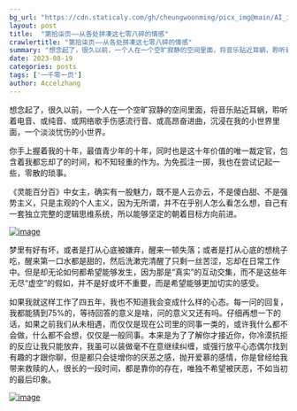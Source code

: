 ```yaml
---
bg_url: "https://cdn.staticaly.com/gh/cheungwoonming/picx_img@main/AI_img/AI-image-023.jpg"
layout: post
title:  "第拾柒页——从各处拼凑这七零八碎的情感"
crawlertitle: "第拾柒页——从各处拼凑这七零八碎的情感"
summary: "想念起了，很久以前，一个人在一个空旷寂静的空间里面，将音乐贴近耳蜗，聆听着电音、或纯音、或网络歌手伤感流行音、或高昂奋进曲，沉浸在我的小世界里面，一个淡淡忧伤的小世界..."
date: 2023-08-19
categories: posts
tags: ['一千零一页']
author: Accelzhang
---
```


想念起了，很久以前，一个人在一个空旷寂静的空间里面，将音乐贴近耳蜗，聆听着电音、或纯音、或网络歌手伤感流行音、或高昂奋进曲，沉浸在我的小世界里面，一个淡淡忧伤的小世界。

你手上握着我的十年，最值青少年的十年，同时也是这十年价值的唯一裁定官，包含着我都忘却了的时间，和不知轻重的作为。为免孤注一掷，我也在尝试记起一些，零散的琐事。

《灵能百分百》中女主，确实有一股魅力，既不是人云亦云，不是傻白甜、不是强势主义，只是主观的个人主义，因为无所谓，并不在乎别人怎么看怎么想，自己有一套独立完整的逻辑思维系统，所以能够坚定的朝着目标方向前进。

[![image]({{site.images}}/2023/2023-09-24.jpg)]({{site.images}}/2023/2023-09-24.jpg)

梦里有好有坏，或者是打从心底被嫌弃，醒来一顿失落；或者是打从心底的想桃子吃，醒来第一口水都是甜的，然后洗漱完清醒了只剩一丝苦涩，忘却在日常工作中。但是却无论如何都希望能够发生，因为那是“真实”的互动交集，而不是这些年无尽“虚空”的假如，并不是好或坏不重要，而是希望能够更加切实的感受。

如果我就这样工作了四五年，我也不知道我会变成什么样的心态。每一问的回复，我都能猜到75%的，等待回答的意义是啥，问的意义又还有吗。仔细再想一下的话，如果之前我们从未相遇，而仅仅是现在公司里的同事一类的，或许我什么都不会做，什么都不会想，仅仅是一般同事。本来是为了了解你才接近你，你冷漠抗拒的反应让我只能放弃，我虽可以装做毫不在意继续纠缠，或强行放平心态偶尔找到有趣的才跟你聊，但是都只会徒增你的厌恶之感，抛开爱慕的感情，你是曾经给我带来救赎的人，很长的一段时间，都是靠你的存在，唯独不希望被厌恶，不如当初的最后印象。

[![image](https://cdn.staticaly.com/gh/cheungwoonming/picx_img@main/AI_img/AI-image-023.jpg)](https://cdn.staticaly.com/gh/cheungwoonming/picx_img@main/AI_img/AI-image-023.jpg)
